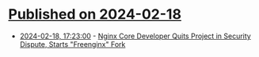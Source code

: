 # [Published on 2024-02-18](index.md)

* [2024-02-18, 17:23:00](https://soylentnews.org/article.pl?sid=24/02/17/1618210&from=rss) - [Nginx Core Developer Quits Project in Security Dispute, Starts \"Freenginx\" Fork](https://soylentnews.org/article.pl?sid=24/02/17/1618210&from=rss)
